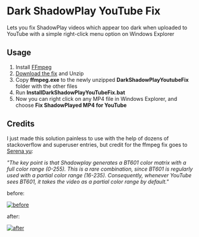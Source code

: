 # Dark ShadowPlay YouTube Fix
Lets you fix ShadowPlay videos which appear too dark when uploaded to YouTube with a simple right-click menu option on Windows Explorer

## Usage
1. Install [FFmpeg](https://ffmpeg.org/)
2. [Download the fix](https://github.com/lucids-git-goods/Dark-ShadowPlay-YouTube-Fix/raw/main/ShadowPlayYoutubeFix.zip) and Unzip 
3. Copy **ffmpeg.exe** to the newly unzipped **DarkShadowPlayYoutubeFix** folder with the other files
4. Run **InstallDarkShadowPlayYouTubeFix.bat**
5. Now you can right click on any MP4 file in Windows Explorer, and choose **Fix ShadowPlayed MP4 for YouTube**

## Credits
I just made this solution painless to use with the help of dozens of stackoverflow and superuser entries, but
credit for the ffmpeg fix goes to [Serena yu](https://support.google.com/youtube/thread/72273567?hl=en&msgid=79743480):


*"The key point is that Shadowplay generates a BT601 color matrix with a _full_ color range (0-255). This is a rare combination, since BT601 is regularly used with a _partial_ color range (16-235). Consequently, whenever YouTube sees BT601, it takes the video as a partial color range by default."*





before:

[![before](https://img.youtube.com/vi/KQZ4PNnO8Jg/0.jpg)](https://www.youtube.com/watch?v=KQZ4PNnO8Jg)


after:

[![after](https://img.youtube.com/vi/58Km9gj0xFo/0.jpg)](https://www.youtube.com/watch?v=58Km9gj0xFo)








